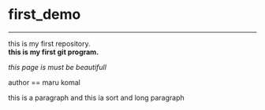 # first_demo
<hr>
this is my first repository.
<br>
<b>this is my first git program.</b>  <br>

<i>this page is must be beautifull</i>
<br>
<p>author == maru komal</p>
<p>this is a paragraph and this ia sort and long paragraph</p>